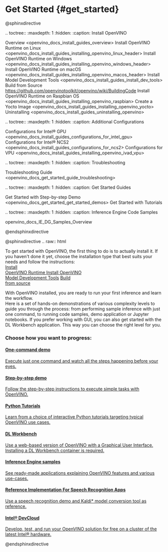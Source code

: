 # Get Started {#get_started}

@sphinxdirective

.. toctree::
   :maxdepth: 1
   :hidden:
   :caption: Install OpenVINO
   
   Overview <openvino_docs_install_guides_overview>
   Install OpenVINO Runtime on Linux <openvino_docs_install_guides_installing_openvino_linux_header>
   Install OpenVINO Runtime on Windows <openvino_docs_install_guides_installing_openvino_windows_header>
   Install OpenVINO Runtime on macOS <openvino_docs_install_guides_installing_openvino_macos_header>
   Install Model Development Tools <openvino_docs_install_guides_install_dev_tools>
   Build from Source <https://github.com/openvinotoolkit/openvino/wiki/BuildingCode>
   Install OpenVINO Runtime on Raspbian OS <openvino_docs_install_guides_installing_openvino_raspbian>
   Create a Yocto Image <openvino_docs_install_guides_installing_openvino_yocto>
   Uninstalling <openvino_docs_install_guides_uninstalling_openvino>

.. toctree::
   :maxdepth: 1
   :hidden:
   :caption: Additional Configurations
   
   Configurations for Intel® GPU <openvino_docs_install_guides_configurations_for_intel_gpu>
   Configurations for Intel® NCS2 <openvino_docs_install_guides_configurations_for_ncs2>
   Configurations for VPU <openvino_docs_install_guides_installing_openvino_ivad_vpu>
   
.. toctree::
   :maxdepth: 1
   :hidden:
   :caption: Troubleshooting
   
   Troubleshooting Guide <openvino_docs_get_started_guide_troubleshooting>
   
.. toctree::
   :maxdepth: 1
   :hidden:
   :caption: Get Started Guides
   
   Get Started with Step-by-step Demo <openvino_docs_get_started_get_started_demos>
   Get Started with Tutorials <tutorials>

.. toctree::
   :maxdepth: 1
   :hidden:
   :caption: Inference Engine Code Samples

   openvino_docs_IE_DG_Samples_Overview


@endsphinxdirective
 
@sphinxdirective
.. raw:: html
    
   <link rel="stylesheet" type="text/css" href="_static/css/getstarted_style.css">
   <p id="GSG_introtext">To get started with OpenVINO, the first thing to do is to actually install it. If you haven't done it yet, choose the installation type that best suits your needs and follow the instructions:<br />
     <a href="openvino_docs_install_guides_overview.html" >Install <br />OpenVINO Runtime </a>
     <a href="openvino_docs_install_guides_install_dev_tools.html" >Install OpenVINO <br />Model Development Tools</a>
     <a href="https://github.com/openvinotoolkit/openvino/wiki/BuildingCode" >Build <br /> from source</a>
   </p>
   <div style="clear:both;"> </div>   
   
   <p>With OpenVINO installed, you are ready to run your first inference and learn the workflow. <br /> Here is a set of hands-on demonstrations of various complexity levels to guide you through the process: from performing sample inference with just one command, to running code samples, demo application or Jupyter notebooks. If you prefer working with GUI, you can also get started with the DL Workbench application. This way you can choose the right level for you.<br /></p>
 
   <h3>Choose how you want to progress:</h3>
 
   <div id="GSG_nextstepchoice">
     <a href="openvino_docs_get_started_get_started_scripts.html" >
        <h4>One-command demo 		</h4>
        <p>Execute just one command and watch all the steps happening before your eyes. </p>
     </a>  		
     <a href="openvino_docs_get_started_get_started_demos.html" >
        <h4>Step-by-step demo		</h4>
        <p>Follow the step-by-step instructions to execute simple tasks with OpenVINO. </p>
     </a>
     <a href="tutorials.html" >
        <h4>Python Tutorials		</h4>
        <p>Learn from a choice of interactive Python tutorials targeting typical OpenVINO use cases.	</p>
     </a> 		
     <a href="workbench_docs_Workbench_DG_Introduction.html" >
        <h4>DL Workbench		</h4>
        <p>Use a web-based version of OpenVINO with a Graphical User Interface. Installing a DL Workbench container is required. </p>
     </a> 
     <a href="openvino_docs_IE_DG_Samples_Overview.html" >
        <h4>Inference Engine samples	</h4>
        <p>See ready-made applications explaining OpenVINO features and various use-cases.		</p>
     </a> 
     <a href="openvino_docs_IE_DG_Samples_Overview.html" >
        <h4>Reference Implementation For Speech Recognition Apps</h4>
        <p>Use a speech recognition demo and Kaldi* model conversion tool as reference. </p>
     </a>
     <a href="http://devcloud.intel.com/edge/" >
        <h4>Intel® DevCloud 	</h4>
        <p>Develop, test, and run your OpenVINO solution for free on a cluster of the latest Intel® hardware. </p>
     </a> 
   </div>
   <div style="clear:both;"> </div>

@endsphinxdirective